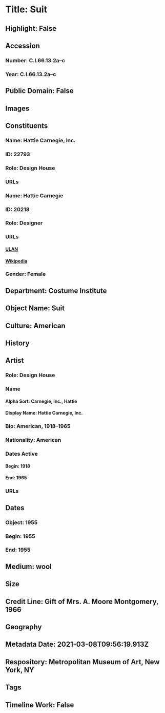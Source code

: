 # Title: Suit
## Highlight: False
## Accession
### Number: C.I.66.13.2a–c
### Year: C.I.66.13.2a–c
## Public Domain: False
## Images
## Constituents
### Name: Hattie Carnegie, Inc.
### ID: 22793
### Role: Design House
### URLs
### Name: Hattie Carnegie
### ID: 20218
### Role: Designer
### URLs
#### [ULAN](http://vocab.getty.edu/page/ulan/500075021)
#### [Wikipedia](https://www.wikidata.org/wiki/Q274620)
### Gender: Female
## Department: Costume Institute
## Object Name: Suit
## Culture: American
## History
## Artist
### Role: Design House
### Name
#### Alpha Sort: Carnegie, Inc., Hattie
#### Display Name: Hattie Carnegie, Inc.
### Bio: American, 1918–1965
### Nationality: American
### Dates Active
#### Begin: 1918
#### End: 1965
### URLs
## Dates
### Object: 1955
### Begin: 1955
### End: 1955
## Medium: wool
## Size
## Credit Line: Gift of Mrs. A. Moore Montgomery, 1966
## Geography
## Metadata Date: 2021-03-08T09:56:19.913Z
## Respository: Metropolitan Museum of Art, New York, NY
## Tags
## Timeline Work: False